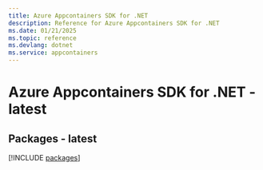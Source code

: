 ```yaml
---
title: Azure Appcontainers SDK for .NET
description: Reference for Azure Appcontainers SDK for .NET
ms.date: 01/21/2025
ms.topic: reference
ms.devlang: dotnet
ms.service: appcontainers
---
```

# Azure Appcontainers SDK for .NET - latest
## Packages - latest
[!INCLUDE [packages](appcontainers-index.md)]